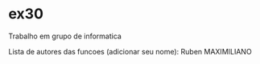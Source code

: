 ex30
====

Trabalho em grupo de informatica

Lista de autores das funcoes (adicionar seu nome):
Ruben
MAXIMILIANO
